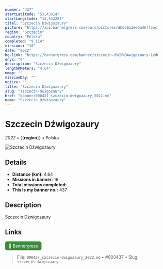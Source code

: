 ```yaml
---
nummer: "437"
startLatitude: "53,43814"
startLongitude: "14,542281"
titel: "Szczecin Dźwigozaury"
picture: "https://api.bannergress.com/bnrs/pictures/db05b13ee6a46ff5ec7d822b6747bb6c"
region: "Szczecin"
country: "Polska"
completed: "9.114"
missions: "18"
date: "2022"
bg-link: "https://bannergress.com/banner/szczecin-d%C5%BAwigozaury-1ed0"
onyx: "0"
description: "Szczecin Dźwigozaury"
lengthKMeters: "4,64"
umap: ""
missionDay: ""
notice: ""
title: "Szczecin Dźwigozaury"
slug: "szczecin-dwigozaury"
href: "banner/000437_szczecin-dwigozaury_2022.md"
name: "Szczecin Dźwigozaury"
---
```

# Szczecin Dźwigozaury

*2022* • {{__region__}} • Polska

![Szczecin Dźwigozaury](https://api.bannergress.com/bnrs/pictures/db05b13ee6a46ff5ec7d822b6747bb6c)



## Details
- **Distance (km):** 4.64
- **Missions in banner:** 18
- **Total missions completed:** 
- **This is my banner no.:** 437



## Description
Szczecin Dźwigozaury



## Links
<a href="https://bannergress.com/banner/szczecin-d%C5%BAwigozaury-1ed0" target="_blank" style="display:inline-block;margin-right:8px;padding:6px 12px;background:#3c8b3c;color:#fff;text-decoration:none;border-radius:6px;">🔗 Bannergress</a>



> File: `000437_szczecin-dwigozaury_2022.md` • #000437 • Slug: `szczecin-dwigozaury`
